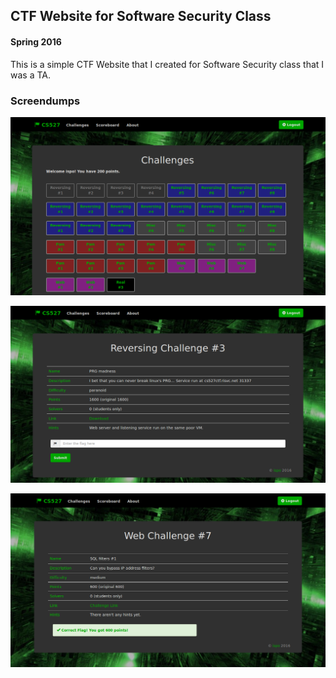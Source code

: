 ## CTF Website for Software Security Class
#### Spring 2016

This is a simple CTF Website that I created for Software Security class that I was a TA.


### Screendumps
![alt text](./images/image_1.png "")

![alt text](./images/image_2.png "")

![alt text](./images/image_3.png "")
